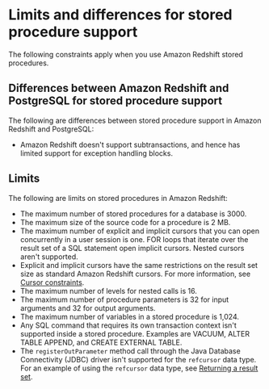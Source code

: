 # Limits and differences for stored procedure support<a name="stored-procedure-constraints"></a>

The following constraints apply when you use Amazon Redshift stored procedures\.

## Differences between Amazon Redshift and PostgreSQL for stored procedure support<a name="stored-procedure-differences"></a>

 The following are differences between stored procedure support in Amazon Redshift and PostgreSQL:
+ Amazon Redshift doesn't support subtransactions, and hence has limited support for exception handling blocks\.

## Limits<a name="stored-procedure-limits"></a>

The following are limits on stored procedures in Amazon Redshift:
+ The maximum number of stored procedures for a database is 3000\.
+ The maximum size of the source code for a procedure is 2 MB\.
+ The maximum number of explicit and implicit cursors that you can open concurrently in a user session is one\. FOR loops that iterate over the result set of a SQL statement open implicit cursors\. Nested cursors aren't supported\.
+ Explicit and implicit cursors have the same restrictions on the result set size as standard Amazon Redshift cursors\. For more information, see [Cursor constraints](declare.md#declare-constraints)\. 
+ The maximum number of levels for nested calls is 16\.
+ The maximum number of procedure parameters is 32 for input arguments and 32 for output arguments\.
+ The maximum number of variables in a stored procedure is 1,024\.
+ Any SQL command that requires its own transaction context isn't supported inside a stored procedure\. Examples are VACUUM, ALTER TABLE APPEND, and CREATE EXTERNAL TABLE\.
+ The `registerOutParameter` method call through the Java Database Connectivity \(JDBC\) driver isn't supported for the `refcursor` data type\.   For an example of using the `refcursor` data type, see [Returning a result set](stored-procedure-result-set.md)\.